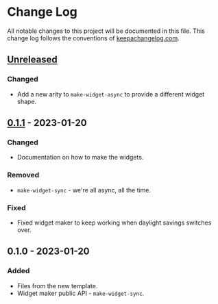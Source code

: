 # Change Log
All notable changes to this project will be documented in this file. This change log follows the conventions of [keepachangelog.com](http://keepachangelog.com/).

## [Unreleased]
### Changed
- Add a new arity to `make-widget-async` to provide a different widget shape.

## [0.1.1] - 2023-01-20
### Changed
- Documentation on how to make the widgets.

### Removed
- `make-widget-sync` - we're all async, all the time.

### Fixed
- Fixed widget maker to keep working when daylight savings switches over.

## 0.1.0 - 2023-01-20
### Added
- Files from the new template.
- Widget maker public API - `make-widget-sync`.

[Unreleased]: https://github.com/goals/api/compare/0.1.1...HEAD
[0.1.1]: https://github.com/goals/api/compare/0.1.0...0.1.1

